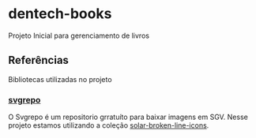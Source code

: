 # dentech-books
Projeto Inicial para gerenciamento de livros

## Referências
Bibliotecas utilizadas no projeto

### [svgrepo](https://www.svgrepo.com/)
O Svgrepo é um repositorio grratuíto para baixar imagens em SGV. 
Nesse projeto estamos utilizando a coleção [solar-broken-line-icons](https://www.svgrepo.com/collection/solar-broken-line-icons/).